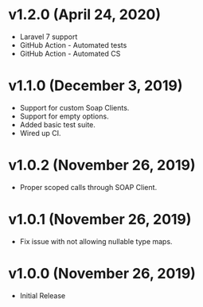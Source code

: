 # v1.2.0 (April 24, 2020)
 * Laravel 7 support
 * GitHub Action - Automated tests
 * GitHub Action - Automated CS

# v1.1.0 (December 3, 2019)
 * Support for custom Soap Clients.
 * Support for empty options.
 * Added basic test suite.
 * Wired up CI.

# v1.0.2 (November 26, 2019)
 * Proper scoped calls through SOAP Client.

# v1.0.1 (November 26, 2019)
 * Fix issue with not allowing nullable type maps.

# v1.0.0 (November 26, 2019)
 * Initial Release
